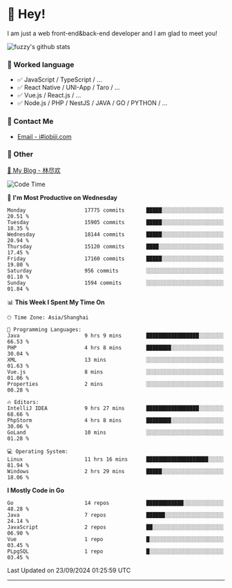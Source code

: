 # 👋 Hey!

I am just a web front-end&back-end developer and I am glad to meet you!

![fuzzy's github stats](https://github-readme-stats.vercel.app/api?username=JaydenForYou&&show_icons=true&&title_color=1abc9c&&icon_color=1abc9c)


### 📝 Worked language

- ✅ JavaScript / TypeScript / ...
- ✅ React Native / UNI-App / Taro / ...
- ✅ Vue.js / React.js / ...
- ✅ Node.js / PHP / NestJS / JAVA / GO / PYTHON / ...

### 📮 Contact Me

- [Email - i#iobiji.com](mailto:i@iobiji.com)


### 🤪 Other

[📌 My Blog - 林尽欢](https://iobiji.com)

<!--START_SECTION:waka-->
![Code Time](http://img.shields.io/badge/Code%20Time-1%2C078%20hrs%206%20mins-blue)

📅 **I'm Most Productive on Wednesday** 

```text
Monday                   17775 commits       █████░░░░░░░░░░░░░░░░░░░░   20.51 % 
Tuesday                  15905 commits       █████░░░░░░░░░░░░░░░░░░░░   18.35 % 
Wednesday                18144 commits       █████░░░░░░░░░░░░░░░░░░░░   20.94 % 
Thursday                 15120 commits       ████░░░░░░░░░░░░░░░░░░░░░   17.45 % 
Friday                   17160 commits       █████░░░░░░░░░░░░░░░░░░░░   19.80 % 
Saturday                 956 commits         ░░░░░░░░░░░░░░░░░░░░░░░░░   01.10 % 
Sunday                   1594 commits        ░░░░░░░░░░░░░░░░░░░░░░░░░   01.84 % 
```


📊 **This Week I Spent My Time On** 

```text
🕑︎ Time Zone: Asia/Shanghai

💬 Programming Languages: 
Java                     9 hrs 9 mins        █████████████████░░░░░░░░   66.53 % 
PHP                      4 hrs 8 mins        ████████░░░░░░░░░░░░░░░░░   30.04 % 
XML                      13 mins             ░░░░░░░░░░░░░░░░░░░░░░░░░   01.63 % 
Vue.js                   8 mins              ░░░░░░░░░░░░░░░░░░░░░░░░░   01.06 % 
Properties               2 mins              ░░░░░░░░░░░░░░░░░░░░░░░░░   00.28 % 

🔥 Editors: 
IntelliJ IDEA            9 hrs 27 mins       █████████████████░░░░░░░░   68.66 % 
PhpStorm                 4 hrs 8 mins        ████████░░░░░░░░░░░░░░░░░   30.06 % 
GoLand                   10 mins             ░░░░░░░░░░░░░░░░░░░░░░░░░   01.28 % 

💻 Operating System: 
Linux                    11 hrs 16 mins      ████████████████████░░░░░   81.94 % 
Windows                  2 hrs 29 mins       █████░░░░░░░░░░░░░░░░░░░░   18.06 % 
```

**I Mostly Code in Go** 

```text
Go                       14 repos            ████████████░░░░░░░░░░░░░   48.28 % 
Java                     7 repos             ██████░░░░░░░░░░░░░░░░░░░   24.14 % 
JavaScript               2 repos             ██░░░░░░░░░░░░░░░░░░░░░░░   06.90 % 
Vue                      1 repo              █░░░░░░░░░░░░░░░░░░░░░░░░   03.45 % 
PLpgSQL                  1 repo              █░░░░░░░░░░░░░░░░░░░░░░░░   03.45 % 
```




 Last Updated on 23/09/2024 01:25:59 UTC
<!--END_SECTION:waka-->
---
